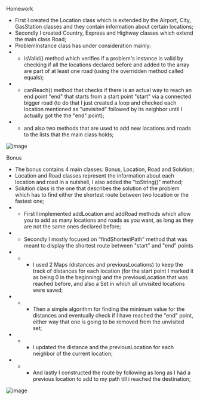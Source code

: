 Homework
- First I created the Location class which is extended by the Airport, City, GasStation classes and they contain information about certain locations;
- Secondly I created Country, Express and Highway classes which extend the main class Road;
- ProblemInstance class has under consideration mainly: 
- - isValid() method which verifies if a problem's instance is valid by checking if all the locations declared before and added to the array are part of at least one road (using the overridden method called equals);
- - canReach() method that checks if there is an actual way to reach an end point "end" that starts from a start point "start" via a connected bigger road (to do that I just created a loop and checked each location mentioned as "unvisited" followed by its neighbor until I actually got the the "end" point);
- - and also two methods that are used to add new locations and roads to the lists that the main class holds;

![image](https://user-images.githubusercontent.com/100404656/224396524-5ced3195-699f-4c38-b362-627caf04d50f.png)

Bonus
- The bonus contains 4 main classes: Bonus, Location, Road and Solution;
- Location and Road classes represent the information about each location and road in a nutshell, I also added the "toString()" method;
- Solution class is the one that describes the solution of the problem which has to find either the shortest route between two location or the fastest one;
- - First I implemented addLocation and addRoad methods which allow you to add as many locations and roads as you want, as long as they are not the same ones declared before;
- - Secondly I mostly focused on "findShortestPath" method that was meant to display the shortest route between "start" and "end" points 
- - - I used 2 Maps (distances and previousLocations) to keep the track of distances for each location (for the start point I marked it as being 0 in the beginning) and the previousLocation that was reached before, and also a Set in which all unvisited locations were saved;
- - - Then a simple algorithm for finding the minimum value for the distances and eventually check if I have reached the "end" point, either way that one is going to be removed from the unvisited set;
- - - I updated the distance and the previousLocation for each neighbor of the current location;
- - - And lastly I constructed the route by following as long as I had a previous location to add to my path till i reached the destination;

![image](https://user-images.githubusercontent.com/100404656/224404467-85a29f51-2823-4aad-8644-5481b0f6ba8c.png)
